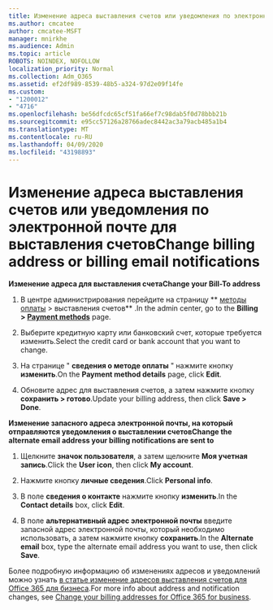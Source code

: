 ```yaml
---
title: Изменение адреса выставления счетов или уведомления по электронной почте для выставления счетов
ms.author: cmcatee
author: cmcatee-MSFT
manager: mnirkhe
ms.audience: Admin
ms.topic: article
ROBOTS: NOINDEX, NOFOLLOW
localization_priority: Normal
ms.collection: Adm_O365
ms.assetid: ef2df989-8539-48b5-a324-97d2e09f14fe
ms.custom:
- "1200012"
- "4716"
ms.openlocfilehash: be56dfcdc65cf51fa66ef7c98dab5f0d78bbb21b
ms.sourcegitcommit: e95cc57126a28766adec8442ac3a79acb485a1b4
ms.translationtype: MT
ms.contentlocale: ru-RU
ms.lasthandoff: 04/09/2020
ms.locfileid: "43198893"
---
```

# <a name="change-billing-address-or-billing-email-notifications"></a><span data-ttu-id="a70ae-102">Изменение адреса выставления счетов или уведомления по электронной почте для выставления счетов</span><span class="sxs-lookup"><span data-stu-id="a70ae-102">Change billing address or billing email notifications</span></span>

<span data-ttu-id="a70ae-103">**Изменение адреса для выставления счета**</span><span class="sxs-lookup"><span data-stu-id="a70ae-103">**Change your Bill-To address**</span></span>

1. <span data-ttu-id="a70ae-104">В центре администрирования перейдите на страницу \*\* [методы оплаты](https://go.microsoft.com/fwlink/p/?linkid=2018806) > выставления счетов\*\* .</span><span class="sxs-lookup"><span data-stu-id="a70ae-104">In the admin center, go to the **Billing > [Payment methods](https://go.microsoft.com/fwlink/p/?linkid=2018806)** page.</span></span>

2. <span data-ttu-id="a70ae-105">Выберите кредитную карту или банковский счет, которые требуется изменить.</span><span class="sxs-lookup"><span data-stu-id="a70ae-105">Select the credit card or bank account that you want to change.</span></span>

3. <span data-ttu-id="a70ae-106">На странице " **сведения о методе оплаты** " нажмите кнопку **изменить**.</span><span class="sxs-lookup"><span data-stu-id="a70ae-106">On the **Payment method details** page, click **Edit**.</span></span>

4. <span data-ttu-id="a70ae-107">Обновите адрес для выставления счетов, а затем нажмите кнопку **сохранить > готово**.</span><span class="sxs-lookup"><span data-stu-id="a70ae-107">Update your billing address, then click **Save > Done**.</span></span>

<span data-ttu-id="a70ae-108">**Изменение запасного адреса электронной почты, на который отправляются уведомления о выставлении счетов**</span><span class="sxs-lookup"><span data-stu-id="a70ae-108">**Change the alternate email address your billing notifications are sent to**</span></span> 

1. <span data-ttu-id="a70ae-109">Щелкните **значок пользователя**, а затем щелкните **Моя учетная запись**.</span><span class="sxs-lookup"><span data-stu-id="a70ae-109">Click the **User icon**, then click **My account**.</span></span>

2. <span data-ttu-id="a70ae-110">Нажмите кнопку **личные сведения**.</span><span class="sxs-lookup"><span data-stu-id="a70ae-110">Click **Personal info**.</span></span>

3. <span data-ttu-id="a70ae-111">В поле **сведения о контакте** нажмите кнопку **изменить**.</span><span class="sxs-lookup"><span data-stu-id="a70ae-111">In the **Contact details** box, click **Edit**.</span></span>

4. <span data-ttu-id="a70ae-112">В поле **альтернативный адрес электронной почты** введите запасной адрес электронной почты, который необходимо использовать, а затем нажмите кнопку **сохранить**.</span><span class="sxs-lookup"><span data-stu-id="a70ae-112">In the **Alternate email** box, type the alternate email address you want to use, then click **Save**.</span></span>

<span data-ttu-id="a70ae-113">Более подробную информацию об изменениях адресов и уведомлений можно узнать [в статье изменение адресов выставления счетов для Office 365 для бизнеса](https://docs.microsoft.com/microsoft-365/commerce/billing-and-payments/change-your-billing-addresses?view=o365-worldwide).</span><span class="sxs-lookup"><span data-stu-id="a70ae-113">For more info about address and notification changes, see [Change your billing addresses for Office 365 for business](https://docs.microsoft.com/microsoft-365/commerce/billing-and-payments/change-your-billing-addresses?view=o365-worldwide).</span></span>
